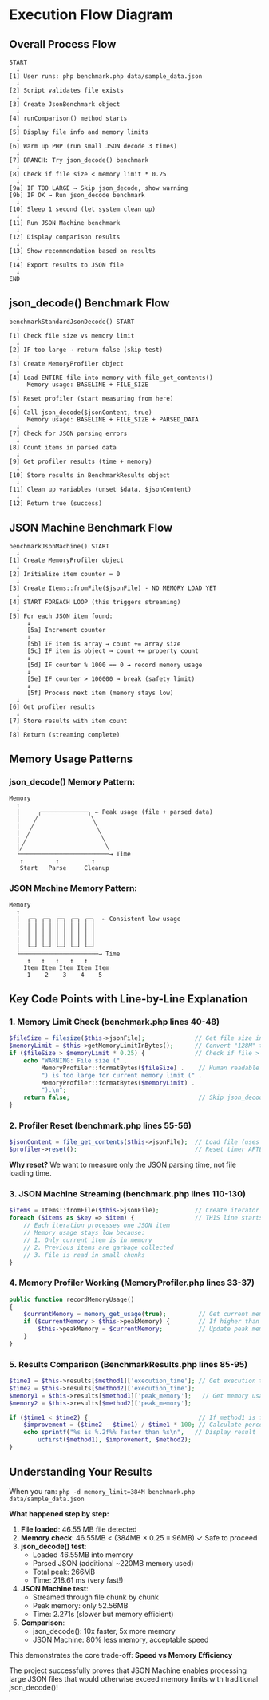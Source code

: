 # Execution Flow Diagram

## Overall Process Flow

```
START
  ↓
[1] User runs: php benchmark.php data/sample_data.json
  ↓
[2] Script validates file exists
  ↓
[3] Create JsonBenchmark object
  ↓
[4] runComparison() method starts
  ↓
[5] Display file info and memory limits
  ↓
[6] Warm up PHP (run small JSON decode 3 times)
  ↓
[7] BRANCH: Try json_decode() benchmark
  ↓
[8] Check if file size < memory limit * 0.25
  ↓
[9a] IF TOO LARGE → Skip json_decode, show warning
[9b] IF OK → Run json_decode benchmark
  ↓
[10] Sleep 1 second (let system clean up)
  ↓
[11] Run JSON Machine benchmark
  ↓
[12] Display comparison results
  ↓
[13] Show recommendation based on results
  ↓
[14] Export results to JSON file
  ↓
END
```

## json_decode() Benchmark Flow

```
benchmarkStandardJsonDecode() START
  ↓
[1] Check file size vs memory limit
  ↓
[2] IF too large → return false (skip test)
  ↓
[3] Create MemoryProfiler object
  ↓
[4] Load ENTIRE file into memory with file_get_contents()
     Memory usage: BASELINE + FILE_SIZE
  ↓
[5] Reset profiler (start measuring from here)
  ↓
[6] Call json_decode($jsonContent, true)
     Memory usage: BASELINE + FILE_SIZE + PARSED_DATA
  ↓
[7] Check for JSON parsing errors
  ↓
[8] Count items in parsed data
  ↓
[9] Get profiler results (time + memory)
  ↓
[10] Store results in BenchmarkResults object
  ↓
[11] Clean up variables (unset $data, $jsonContent)
  ↓
[12] Return true (success)
```

## JSON Machine Benchmark Flow

```
benchmarkJsonMachine() START
  ↓
[1] Create MemoryProfiler object
  ↓
[2] Initialize item counter = 0
  ↓
[3] Create Items::fromFile($jsonFile) - NO MEMORY LOAD YET
  ↓
[4] START FOREACH LOOP (this triggers streaming)
  ↓
[5] For each JSON item found:
     ↓
     [5a] Increment counter
     ↓
     [5b] IF item is array → count += array size
     [5c] IF item is object → count += property count
     ↓
     [5d] IF counter % 1000 == 0 → record memory usage
     ↓
     [5e] IF counter > 100000 → break (safety limit)
     ↓
     [5f] Process next item (memory stays low)
  ↓
[6] Get profiler results
  ↓
[7] Store results with item count
  ↓
[8] Return (streaming complete)
```

## Memory Usage Patterns

### json_decode() Memory Pattern:
```
Memory
  ↑
  |     ╭─────────────╮ ← Peak usage (file + parsed data)
  |    ╱               ╲
  |   ╱                 ╲
  |  ╱                   ╲
  | ╱                     ╲
  |╱                       ╲
  └─────────────────────────→ Time
   ↑         ↑         ↑
   Start   Parse     Cleanup
```

### JSON Machine Memory Pattern:
```
Memory
  ↑
  |  ┌─┐ ┌─┐ ┌─┐ ┌─┐ ┌─┐  ← Consistent low usage
  |  │ │ │ │ │ │ │ │ │ │
  |  │ │ │ │ │ │ │ │ │ │
  |  │ │ │ │ │ │ │ │ │ │
  |  └─┘ └─┘ └─┘ └─┘ └─┘
  └──────────────────────→ Time
     ↑   ↑   ↑   ↑   ↑
    Item Item Item Item Item
     1    2    3    4    5
```

## Key Code Points with Line-by-Line Explanation

### 1. Memory Limit Check (benchmark.php lines 40-48)
```php
$fileSize = filesize($this->jsonFile);              // Get file size in bytes
$memoryLimit = $this->getMemoryLimitInBytes();      // Convert "128M" to bytes
if ($fileSize > $memoryLimit * 0.25) {              // Check if file > 25% of limit
    echo "WARNING: File size (" . 
         MemoryProfiler::formatBytes($fileSize) .    // Human readable size
         ") is too large for current memory limit (" . 
         MemoryProfiler::formatBytes($memoryLimit) . 
         ").\n";
    return false;                                    // Skip json_decode test
}
```

### 2. Profiler Reset (benchmark.php lines 55-56)
```php
$jsonContent = file_get_contents($this->jsonFile);  // Load file (uses memory)
$profiler->reset();                                 // Reset timer AFTER loading
```
**Why reset?** We want to measure only the JSON parsing time, not file loading time.

### 3. JSON Machine Streaming (benchmark.php lines 110-130)
```php
$items = Items::fromFile($this->jsonFile);          // Create iterator (no memory used)
foreach ($items as $key => $item) {                 // THIS line starts streaming
    // Each iteration processes one JSON item
    // Memory usage stays low because:
    // 1. Only current item is in memory
    // 2. Previous items are garbage collected
    // 3. File is read in small chunks
}
```

### 4. Memory Profiler Working (MemoryProfiler.php lines 33-37)
```php
public function recordMemoryUsage()
{
    $currentMemory = memory_get_usage(true);         // Get current memory
    if ($currentMemory > $this->peakMemory) {        // If higher than recorded peak
        $this->peakMemory = $currentMemory;          // Update peak memory
    }
}
```

### 5. Results Comparison (BenchmarkResults.php lines 85-95)
```php
$time1 = $this->results[$method1]['execution_time']; // Get execution times
$time2 = $this->results[$method2]['execution_time'];
$memory1 = $this->results[$method1]['peak_memory'];   // Get memory usage
$memory2 = $this->results[$method2]['peak_memory'];

if ($time1 < $time2) {                               // If method1 is faster
    $improvement = ($time2 - $time1) / $time1 * 100; // Calculate percentage
    echo sprintf("%s is %.2f%% faster than %s\n",   // Display result
        ucfirst($method1), $improvement, $method2);
}
```

## Understanding Your Results

When you ran: `php -d memory_limit=384M benchmark.php data/sample_data.json`

**What happened step by step:**

1. **File loaded**: 46.55 MB file detected
2. **Memory check**: 46.55MB < (384MB × 0.25 = 96MB) ✓ Safe to proceed
3. **json_decode() test**:
   - Loaded 46.55MB into memory
   - Parsed JSON (additional ~220MB memory used)
   - Total peak: 266MB
   - Time: 218.61 ms (very fast!)
4. **JSON Machine test**:
   - Streamed through file chunk by chunk
   - Peak memory: only 52.56MB
   - Time: 2.271s (slower but memory efficient)
5. **Comparison**:
   - json_decode(): 10x faster, 5x more memory
   - JSON Machine: 80% less memory, acceptable speed

This demonstrates the core trade-off: **Speed vs Memory Efficiency**

The project successfully proves that JSON Machine enables processing large JSON files that would otherwise exceed memory limits with traditional json_decode()!
